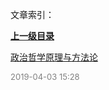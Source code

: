 文章索引：


**[上一级目录](/)**

[政治哲学原理与方法论](/哲学/政治哲学原理与方法论.md)


<font size=2 color='grey'> 2019-04-03 15:28 </font>